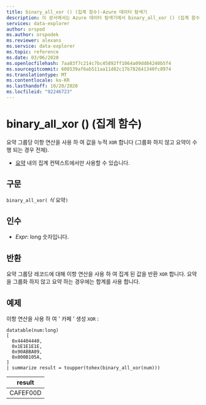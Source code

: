 ```yaml
---
title: binary_all_xor () (집계 함수)-Azure 데이터 탐색기
description: 이 문서에서는 Azure 데이터 탐색기에서 binary_all_xor () (집계 함수)에 대해 설명 합니다.
services: data-explorer
author: orspod
ms.author: orspodek
ms.reviewer: alexans
ms.service: data-explorer
ms.topic: reference
ms.date: 03/06/2020
ms.openlocfilehash: 7aa83f7c214c7bc45892ff1064a09dd84240b5f4
ms.sourcegitcommit: 608539af6ab511aa11d82c17b782641340fc8974
ms.translationtype: MT
ms.contentlocale: ko-KR
ms.lasthandoff: 10/20/2020
ms.locfileid: "92246723"
---
```

# <a name="binary_all_xor-aggregation-function"></a>binary_all_xor () (집계 함수)

요약 그룹당 이항 연산을 사용 하 여 값을 누적 `XOR` 합니다 (그룹화 하지 않고 요약이 수행 되는 경우 전체).

* [요약](summarizeoperator.md) 내의 집계 컨텍스트에서만 사용할 수 있습니다.

## <a name="syntax"></a>구문

`binary_all_xor(` *식* 요약`)`

## <a name="arguments"></a>인수

* *Expr*: long 숫자입니다.

## <a name="returns"></a>반환

요약 그룹당 레코드에 대해 이항 연산을 사용 하 여 집계 된 값을 반환 `XOR` 합니다. 요약을 그룹화 하지 않고 요약 하는 경우에는 합계를 사용 합니다.

## <a name="example"></a>예제

이항 연산을 사용 하 여 ' 카페 ' 생성 `XOR` :

<!-- csl: https://help.kusto.windows.net/Samples -->
```kusto
datatable(num:long)
[
  0x44404440,
  0x1E1E1E1E,
  0x90ABBA09,
  0x000B105A,
]
| summarize result = toupper(tohex(binary_all_xor(num)))
```

|result|
|---|
|CAFEF00D|

